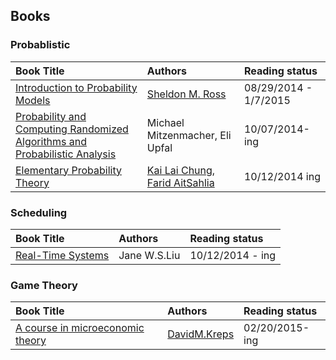 Books
---

### Probablistic



| Book Title        | Authors           | Reading status  |
|:------------- |:-------------|:-----|
| [Introduction to Probability Models](./Introduction-to-Probability-Models)    | [Sheldon M. Ross](http://www.ieor.berkeley.edu/People/Faculty/ross.htm)|  08/29/2014 - 1/7/2015 |
|[Probability and Computing Randomized Algorithms and Probabilistic Analysis](./Probability-and-Computing)| Michael Mitzenmacher, Eli Upfal| 10/07/2014-ing| 
| [Elementary Probability Theory](./Elementary-Probability-Theory)| [Kai Lai Chung](http://www.math.ucsd.edu/~williams/chung/obit.html), [Farid AitSahlia](http://bear.warrington.ufl.edu/aitsahlia/)| 10/12/2014 ing|



### Scheduling
| Book Title        | Authors           | Reading status  |
|:------------- |:-------------|:-----|
| [Real-Time Systems](./Real-Time-System)    | Jane W.S.Liu|  10/12/2014 - ing |

### Game Theory
| Book Title        | Authors           | Reading status  |
|:------------- |:-------------|:-----|
|[A course in microeconomic theory](./A-Course-In-Microeconomic-Theory)| [DavidM.Kreps](http://www.gsb.stanford.edu/faculty-research/faculty/david-m-kreps)| 02/20/2015-ing |
